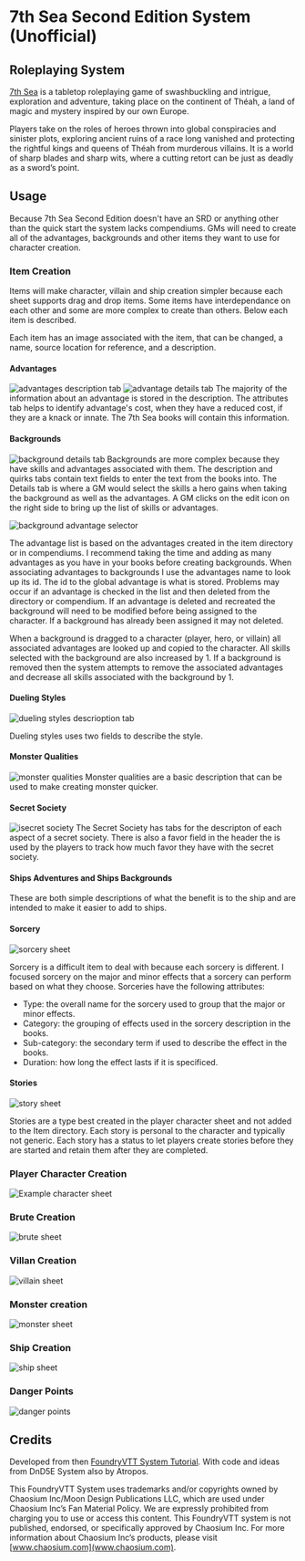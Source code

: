# 7th Sea Second Edition System (Unofficial)

## Roleplaying System
[7th Sea](https://www.chaosium.com/7th-sea/) is a tabletop roleplaying game of swashbuckling and intrigue, exploration and adventure, taking place on the continent of Théah, a land of magic and mystery inspired by our own Europe.

Players take on the roles of heroes thrown into global conspiracies and sinister plots, exploring ancient ruins of a race long vanished and protecting the rightful kings and queens of Théah from murderous villains. It is a world of sharp blades and sharp wits, where a cutting retort can be just as deadly as a sword’s point.

## Usage

Because 7th Sea Second Edition doesn't have an SRD or anything other than the quick start the system lacks compendiums. GMs will need to create all of the advantages, backgrounds and other items they want to use for character creation.

### Item Creation
Items will make character, villain and ship creation simpler because each sheet supports drag and drop items. Some items have interdependance on each other and some are more complex to create than others. Below each item is described.

Each item has an image associated with the item, that can be changed, a name, source location for reference, and a description.

#### Advantages
![advantages description tab](https://user-images.githubusercontent.com/1393032/97647625-1ac48480-1a29-11eb-9ee3-01993bf3ee72.png)
![advantage details tab](https://user-images.githubusercontent.com/1393032/97647671-3d569d80-1a29-11eb-9b35-5e214177619a.png)
The majority of the information about an advantage is stored in the description. The attributes tab helps to identify advantage's cost, when they have a reduced cost, if they are a knack or innate. The 7th Sea books will contain this information.

#### Backgrounds

![background details tab](https://user-images.githubusercontent.com/1393032/97647872-b0f8aa80-1a29-11eb-9c3a-e258934582a7.png)
Backgrounds are more complex because they have skills and advantages associated with them. The description and quirks tabs contain text fields to enter the text from the books into. The Details tab is where a GM would select the skills a hero gains when taking the background as well as the advantages. A GM clicks on the edit icon on the right side to bring up the list of skills or advantages.

![background advantage selector](https://user-images.githubusercontent.com/1393032/97647999-0765e900-1a2a-11eb-8b2f-084999403cda.png)

The advantage list is based on the advantages created in the item directory or in compendiums. I recommend taking the time and adding as many advantages as you have in your books before creating backgrounds. When associating advantages to backgrounds I use the advantages name to look up its id. The id to the global advantage is what is stored. Problems may occur if an advantage is checked in the list and then deleted from the directory or compendium. If an advantage is deleted and recreated the background will need to be modified before being assigned to the character. If a background has already been assigned it may not deleted.

When a background is dragged to a character (player, hero, or villain) all associated advantages are looked up and copied to the character. All skills selected with the background are also increased by 1. If a background is removed then the system attempts to remove the associated advantages and decrease all skills associated with the background by 1.

#### Dueling Styles

![dueling styles descrioption tab](https://user-images.githubusercontent.com/1393032/97648346-e0f47d80-1a2a-11eb-8bc2-e3c4504135f8.png)

Dueling styles uses two fields to describe the style.

#### Monster Qualities
![monster qualities](https://user-images.githubusercontent.com/1393032/97648414-0ed9c200-1a2b-11eb-88b0-fa35b402e18b.png)
Monster qualities are a basic description that can be used to make creating monster quicker.

#### Secret Society
![isecret society](https://user-images.githubusercontent.com/1393032/97648469-3761bc00-1a2b-11eb-97d9-b74d06094440.png)
The Secret Society has tabs for the descripton of each aspect of a secret society. There is also a favor field in the header the is used by the players to track how much favor they have with the secret society.

#### Ships Adventures and Ships Backgrounds
These are both simple descriptions of what the benefit is to the ship and are intended to make it easier to add to ships.

#### Sorcery
![sorcery sheet](https://user-images.githubusercontent.com/1393032/97648590-8b6ca080-1a2b-11eb-8c13-d765882544df.png)

Sorcery is a difficult item to deal with because each sorcery is different. I focused sorcery on the major and minor effects that a sorcery can perform based on what they choose. Sorceries have the following attributes:

* Type: the overall name for the sorcery used to group that the major or minor effects.
* Category: the grouping of effects used in the sorcery description in the books.
* Sub-category: the secondary term if used to describe the effect in the books.
* Duration: how long the effect lasts if it is specificed.

#### Stories
![story sheet](https://user-images.githubusercontent.com/1393032/97648968-7e03e600-1a2c-11eb-985f-1203d9fd6ac1.png)

Stories are a type best created in the player character sheet and not added to the Item directory. Each story is personal to the character and typically not generic. Each story has a status to let players create stories before they are started and retain them after they are completed.

### Player Character Creation
![Example character sheet](https://user-images.githubusercontent.com/1393032/97647289-3ed39600-1a28-11eb-8d1b-cd56bba8b168.png)

### Brute Creation
![brute sheet](https://user-images.githubusercontent.com/1393032/97649087-d33ff780-1a2c-11eb-8475-3b1a5cdc53c0.png)

### Villan Creation
![villain sheet](https://user-images.githubusercontent.com/1393032/97649247-3a5dac00-1a2d-11eb-9979-5fa8fabec7d7.png)

### Monster creation
![monster sheet](https://user-images.githubusercontent.com/1393032/97649150-f8346a80-1a2c-11eb-8945-73e0da7f8eef.png)

### Ship Creation
![ship sheet](https://user-images.githubusercontent.com/1393032/97649212-231ebe80-1a2d-11eb-927f-e304dcce6b9b.png)

### Danger Points
![danger points](https://user-images.githubusercontent.com/1393032/97649281-53665d00-1a2d-11eb-8b9c-c629d51a025d.png)

## Credits
Developed from then [FoundryVTT System Tutorial](https://gitlab.com/asacolips-projects/foundry-mods/foundryvtt-system-tutorial). With code and ideas from DnD5E System also by Atropos.

This FoundryVTT System uses trademarks and/or copyrights owned by Chaosium Inc/Moon Design Publications LLC, which are used under Chaosium Inc’s Fan Material Policy. We are expressly prohibited from charging you to use or access this content. This FoundryVTT system is not published, endorsed, or specifically approved by Chaosium Inc. For more information about Chaosium Inc’s products, please visit [www.chaosium.com](www.chaosium.com).
